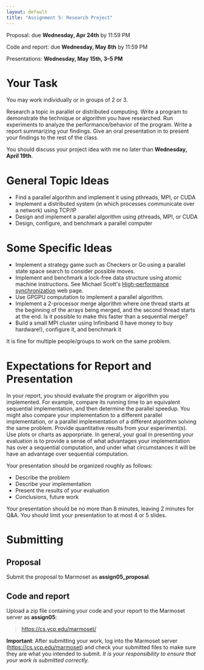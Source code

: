 ```yaml
---
layout: default
title: "Assignment 5: Research Project"
---
```


Proposal: due **Wednesday, Apr 24th** by 11:59 PM

Code and report: due **Wednesday, May 8th** by 11:59 PM

Presentations: **Wednesday, May 15th, 3&ndash;5 PM**

Your Task
=========

You may work individually or in groups of 2 or 3.

Research a topic in parallel or distributed computing. Write a program to demonstrate the technique or algorithm you have researched. Run experiments to analyze the performance/behavior of the program. Write a report summarizing your findings. Give an oral presentation in to present your findings to the rest of the class.

You should discuss your project idea with me no later than **Wednesday, April 19th**.

General Topic Ideas
===================

-   Find a parallel algorithm and implement it using pthreads, MPI, or CUDA
-   Implement a distributed system (in which processes communicate over a network) using TCP/IP
-   Design and implement a parallel algorithm using pthreads, MPI, or CUDA
-   Design, configure, and benchmark a parallel computer

Some Specific Ideas
===================

-   Implement a strategy game such as Checkers or Go using a parallel state space search to consider possible moves.
-   Implement and benchmark a lock-free data structure using atomic machine instructions. See Michael Scott's [High-performance synchronization](http://www.cs.rochester.edu/wcms/research/systems/high_performance_synch/) web page.
-   Use GPGPU computation to implement a parallel algorithm.
-   Implement a 2-processor merge algorithm where one thread starts at the beginning of the arrays being merged, and the second thread starts at the end. Is it possible to make this faster than a sequential merge?
-   Build a small MPI cluster using Infiniband (I have money to buy hardware!), configure it, and benchmark it

It is fine for multiple people/groups to work on the same problem.

Expectations for Report and Presentation
========================================

In your report, you should evaluate the program or algorithm you implemented.  For example, compare its running time to an equivalent sequential implementation, and then determine the parallel speedup.  You might also compare your implementation to a different parallel implementation, or a parallel implementation of a different algorithm solving the same problem.  Provide quantitative results from your experiment(s).  Use plots or charts as apporpriate.  In general, your goal in presenting your evaluation is to provide a sense of what advantages your implementation has over a sequential computation, and under what circumstances it will be have an advantage over sequential computation.

Your presentation should be organized roughly as follows:

* Describe the problem
* Describe your implementation
* Present the results of your evaluation
* Conclusions, future work

Your presentation should be no more than 8 minutes, leaving 2 minutes for Q&amp;A.  You should limit your presentation to at most 4 or 5 slides.

Submitting
==========

## Proposal

Submit the proposal to Marmoset as **assign05\_proposal**.


## Code and report

Upload a zip file containing your code and your report to the Marmoset server as **assign05**:

> <https://cs.ycp.edu/marmoset/>

**Important**: After submitting your work, log into the Marmoset server (<https://cs.ycp.edu/marmoset>) and check your submitted files to make sure they are what you intended to submit.  *It is your responsibility to ensure that your work is submitted correctly.*

<!-- vim:set wrap: ­-->
<!-- vim:set linebreak: -->
<!-- vim:set nolist: -->
